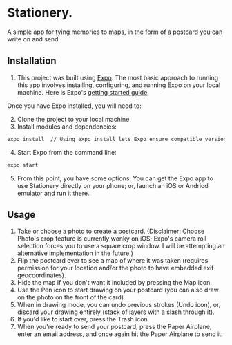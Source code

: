 # Stationery.

A simple app for tying memories to maps, in the form of a postcard you can write on and send.

## Installation

1. This project was built using [Expo](https://expo.io/). The most basic approach to running this app involves installing, configuring, and running Expo on your local machine. Here is Expo's [getting started guide](https://expo.io/learn).

Once you have Expo installed, you will need to:

2. Clone the project to your local machine.
3. Install modules and dependencies:
```bash
expo install  // Using expo install lets Expo ensure compatible versions of dependencies are installed
```
4. Start Expo from the command line:
```bash
expo start
```
5. From this point, you have some options. You can get the Expo app to use Stationery directly on your phone; or, launch an iOS or Andriod emulator and run it there.


## Usage

1. Take or choose a photo to create a postcard. (Disclaimer: Choose Photo's crop feature is currently wonky on iOS; Expo's camera roll selection forces you to use a square crop window. I will be attempting an alternative implementation in the future.)
2. Flip the postcard over to see a map of where it was taken (requires permission for your location and/or the photo to have embedded exif geocoordinates).
3. Hide the map if you don't want it included by pressing the Map icon.
4. Use the Pen icon to start drawing on your postcard (you can also draw on the photo on the front of the card).
5. When in drawing mode, you can undo previous strokes (Undo icon), or, discard your drawing entirely (stack of layers with a slash through it).
6. If you'd like to start over, press the Trash icon.
7. When you're ready to send your postcard, press the Paper Airplane, enter an email address, and once again hit the Paper Airplane to send it.
